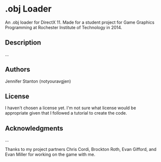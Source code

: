 # .obj Loader

An .obj loader for DirectX 11. Made for a student project for Game Graphics Programming at Rochester Institute of Technology in 2014.

## Description

...

## Authors

Jennifer Stanton (notyouravgjen)

## License

I haven't chosen a license yet. I'm not sure what license would be appropriate given that I followed a tutorial to create the code.

## Acknowledgments

...

Thanks to my project partners Chris Cordi, Brockton Roth, Evan Gifford, and Evan Miller for working on the game with me.
